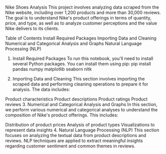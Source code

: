 Nike Shoes Analysis
This project involves analyzing data scraped from the Nike website, including over 1,200 products and more than 30,000 reviews. The goal is to understand Nike's product offerings in terms of quantity, price, and type, as well as to analyze customer perceptions and the value Nike delivers to its clients.

Table of Contents
Install Required Packages
Importing Data and Cleaning
Numerical and Categorical Analysis and Graphs
Natural Language Processing (NLP)

1. Install Required Packages
To run this notebook, you'll need to install several Python packages. You can install them using pip:   pip install pandas numpy matplotlib seaborn nltk


2. Importing Data and Cleaning
This section involves importing the scraped data and performing cleaning operations to prepare it for analysis. The data includes:

Product characteristics
Product descriptions
Product ratings
Product reviews
3. Numerical and Categorical Analysis and Graphs
In this section, we perform various numerical and categorical analyses to understand the composition of Nike's product offerings. This includes:

Distribution of product prices
Analysis of product types
Visualizations to represent data insights
4. Natural Language Processing (NLP)
This section focuses on analyzing the textual data from product descriptions and reviews. NLP techniques are applied to extract meaningful insights regarding customer sentiment and common themes in reviews.


